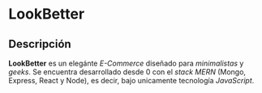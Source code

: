 # LookBetter 

## Descripción
**LookBetter** es un elegánte *E-Commerce* diseñado para *minimalistas* y *geeks*. Se encuentra desarrollado desde 0 con el *stack MERN* (Mongo, Express, React y Node), es decir, bajo unicamente tecnología *JavaScript*.
